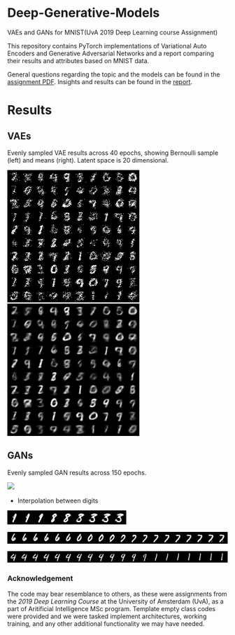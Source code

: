 # Deep-Generative-Models
VAEs and GANs for MNIST(UvA 2019 Deep Learning course Assignment)

This repository contains PyTorch implementations of Variational Auto Encoders and Generative Adversarial Networks and a report comparing their results and attributes based on MNIST data.

General questions regarding the topic and the models can be found in the [assignment PDF](_assignment_questions.pdf). Insights and results can be found in the [report](_report_answers.pdf).

# Results

## VAEs

Evenly sampled VAE results across 40 epochs, showing Bernoulli sample (left) and means (right). Latent space is 20 dimensional.


![](vae/results/vae_samples.gif) ![](vae/results/vae_means.gif)


## GANs

Evenly sampled GAN results across 150 epochs.

![](gan/results/gan.gif)

- Interpolation between digits

![](gan/results/interpolated.png)

![](gan/results/interpolated_2.png)

![](gan/results/interpolated_3.png)

### Acknowledgement

The code may bear resemblance to others, as these were assignments from the *2019 Deep Learning Course* at the University of Amsterdam (UvA), as a part of Aritificial Intelligence MSc program.
Template empty class codes were provided and we were tasked implement architectures, working training, and any other additional functionality we may have needed.
